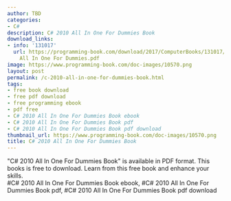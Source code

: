 ```yaml
---
author: TBD
categories:
- C#
description: C# 2010 All In One For Dummies Book
download_links:
- info: '131017'
  url: https://programming-book.com/download/2017/ComputerBooks/131017/C-sharp 2010
    All In One For Dummies.pdf
image: https://www.programming-book.com/doc-images/10570.png
layout: post
permalink: /c-2010-all-in-one-for-dummies-book.html
tags:
- free book download
- free pdf download
- free programming ebook
- pdf free
- C# 2010 All In One For Dummies Book ebook
- C# 2010 All In One For Dummies Book pdf
- C# 2010 All In One For Dummies Book pdf download
thumbnail_url: https://www.programming-book.com/doc-images/10570.png
title: C# 2010 All In One For Dummies Book
---
```


 
<div class="item-desc text-justify">
  "C# 2010 All In One For Dummies Book" is available in PDF format. This books is free to download. Learn from this free book and enhance your skills.
  <br>
  #C# 2010 All In One For Dummies Book ebook, #C# 2010 All In One For Dummies Book pdf, #C# 2010 All In One For Dummies Book pdf download
</div>